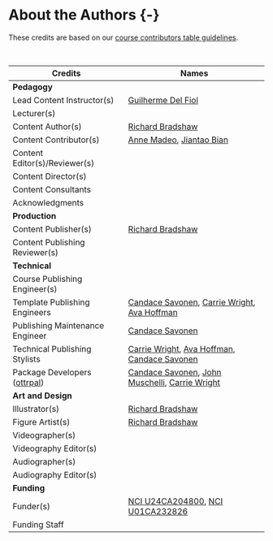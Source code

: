 
# About the Authors {-}

These credits are based on our [course contributors table guidelines](https://www.ottrproject.org/more_features.html#giving-credits-to-contributors).

&nbsp;
&nbsp;

|Credits|Names|
|-------|-----|
|**Pedagogy**||
|Lead Content Instructor(s)|[Guilherme Del Fiol]|
|Lecturer(s)| |
|Content Author(s) | [Richard Bradshaw] |
|Content Contributor(s)| [Anne Madeo], [Jiantao Bian] |
|Content Editor(s)/Reviewer(s) | |
|Content Director(s) | |
|Content Consultants | |
|Acknowledgments| |
|**Production**||
|Content Publisher(s)| [Richard Bradshaw] |
|Content Publishing Reviewer(s)| |
|**Technical**||
|Course Publishing Engineer(s)| |
|Template Publishing Engineers|[Candace Savonen], [Carrie Wright], [Ava Hoffman]|
|Publishing Maintenance Engineer|[Candace Savonen]|
|Technical Publishing Stylists|[Carrie Wright], [Ava Hoffman], [Candace Savonen]|
|Package Developers ([ottrpal]) | [Candace Savonen], [John Muschelli], [Carrie Wright]|
|**Art and Design**||
|Illustrator(s)| [Richard Bradshaw] |
|Figure Artist(s)| [Richard Bradshaw] |
|Videographer(s)| |
|Videography Editor(s)| |
|Audiographer(s)| |
|Audiography Editor(s)| |
|**Funding**||
|Funder(s)| [NCI U24CA204800], [NCI U01CA232826] |
|Funding Staff| |

&nbsp;

<!-- Author information -->

[Guilherme Del Fiol]: https://https://medicine.utah.edu/faculty/mddetail/u0420797
[Richard Bradshaw]: https://scholar.google.com/citations?user=0lAuthAAAAAJ&hl=en
[Anne Madeo]: https://scholar.google.com/
[Jiantao Bian]: https://scholar.google.com/citations?user=FliJ45sAAAAJ&hl=en
[John Muschelli]: https://johnmuschelli.com/
[Candace Savonen]: https://www.cansavvy.com/
[Carrie Wright]: https://carriewright11.github.io/
[Ava Hoffman]: https://www.avahoffman.com/

<!-- Links -->

[ottrpal]: https://github.com/jhudsl/ottrpal

<!--Funding links -->
[NCI U24CA204800]: https://reporter.nih.gov/search/r6C7YNO7hkamZGNfiBrrFA/project-details/9979779
[NCI U01CA232826]: https://clinicaltrials.gov/ct2/show/NCT03985852

<!-- 
Fill out this table using these instructions: https://github.com/jhudsl/OTTR_Template/wiki/How-to-give-credits
-->
